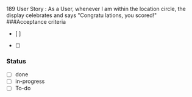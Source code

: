 189 User Story : As a User, whenever I am within the location circle, the display celebrates and says "Congratu lations, you scored!" <br>
###Acceptance criteria <br>
- [ ] 
- [ ] 
### Status 
- [ ] done
- [ ] in-progress
- [ ] To-do
